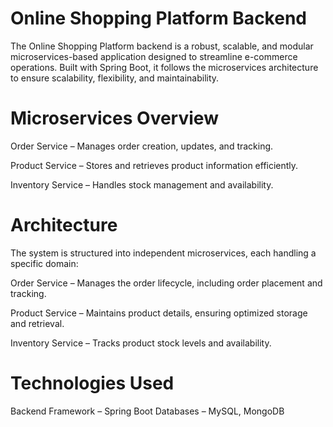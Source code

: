 # Online Shopping Platform Backend
The Online Shopping Platform backend is a robust, scalable, and modular microservices-based application designed to streamline e-commerce operations. Built with Spring Boot, it follows the microservices architecture to ensure scalability, flexibility, and maintainability.

# Microservices Overview
Order Service – Manages order creation, updates, and tracking.

Product Service – Stores and retrieves product information efficiently.

Inventory Service – Handles stock management and availability.

# Architecture
The system is structured into independent microservices, each handling a specific domain:

Order Service – Manages the order lifecycle, including order placement and tracking.

Product Service – Maintains product details, ensuring optimized storage and retrieval.

Inventory Service – Tracks product stock levels and availability.

# Technologies Used
Backend Framework – Spring Boot
Databases – MySQL, MongoDB

